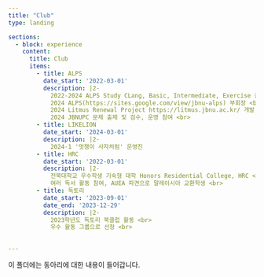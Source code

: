 ```yaml
---
title: "Club"
type: landing

sections:
  - block: experience
    content:
      title: Club
      items:
        - title: ALPS
          date_start: '2022-03-01'
          description: |2-
            2022-2024 ALPS Study CLang, Basic, Intermediate, Exercise 참여 <br>
            2024 ALPS(https://sites.google.com/view/jbnu-alps) 부회장 <br>
            2024 Litmus Renewal Project https://litmus.jbnu.ac.kr/ 개발, 유지보수 참여 <br>
            2024 JBNUPC 문제 출제 및 검수, 운영 참여 <br>
        - title: LIKELION
          date_start: '2024-03-01'
          description: |2-
            2024-1 '멋쟁이 사자처럼' 운영진
        - title: HRC
          date_start: '2022-03-01'
          description: |2-
            전북대학교 우수학생 기숙형 대학 Honors Residential College, HRC <br>
            여러 독서 활동 참여, AUEA 파견으로 말레이시아 교환학생 <br>
        - title: 독토리
          date_start: '2023-09-01'
          date_end: '2023-12-29'
          description: |2-
            2023학년도 독토리 북클럽 활동 <br>
            우수 활동 그룹으로 선정 <br>
            

---
```


이 폴더에는 동아리에 대한 내용이 들어갑니다.